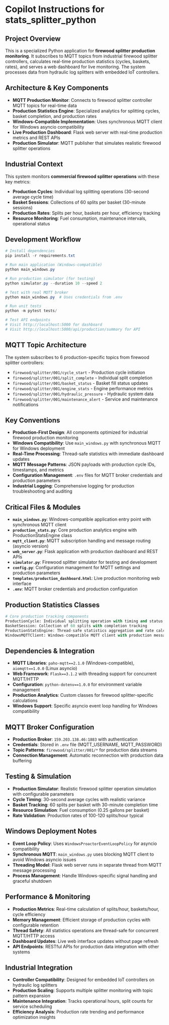 # Copilot Instructions for stats_splitter_python

## Project Overview
This is a specialized Python application for **firewood splitter production monitoring**. It subscribes to MQTT topics from industrial firewood splitter controllers, calculates real-time production statistics (cycles, baskets, rates), and serves a web dashboard for live monitoring. The system processes data from hydraulic log splitters with embedded IoT controllers.

## Architecture & Key Components
- **MQTT Production Monitor**: Connects to firewood splitter controller MQTT topics for real-time data
- **Production Statistics Engine**: Specialized analytics for splitting cycles, basket completion, and production rates
- **Windows-Compatible Implementation**: Uses synchronous MQTT client for Windows asyncio compatibility
- **Live Production Dashboard**: Flask web server with real-time production metrics and REST APIs
- **Production Simulator**: MQTT publisher that simulates realistic firewood splitter operations

## Industrial Context
This system monitors **commercial firewood splitter operations** with these key metrics:
- **Production Cycles**: Individual log splitting operations (30-second average cycle time)
- **Basket Sessions**: Collections of 60 splits per basket (30-minute sessions)
- **Production Rates**: Splits per hour, baskets per hour, efficiency tracking
- **Resource Monitoring**: Fuel consumption, maintenance intervals, operational status

## Development Workflow
```powershell
# Install dependencies
pip install -r requirements.txt

# Run main application (Windows-compatible)
python main_windows.py

# Run production simulator (for testing)
python simulator.py --duration 10 --speed 2

# Test with real MQTT broker
python main_windows.py  # Uses credentials from .env

# Run unit tests
python -m pytest tests/

# Test API endpoints
# Visit http://localhost:5000 for dashboard
# Visit http://localhost:5000/api/production/summary for API
```

## MQTT Topic Architecture
The system subscribes to 6 production-specific topics from firewood splitter controllers:
- `firewood/splitter/001/cycle_start` - Production cycle initiation
- `firewood/splitter/001/split_complete` - Individual split completion
- `firewood/splitter/001/basket_status` - Basket fill status updates
- `firewood/splitter/001/engine_stats` - Engine performance metrics
- `firewood/splitter/001/hydraulic_pressure` - Hydraulic system data
- `firewood/splitter/001/maintenance_alert` - Service and maintenance notifications

## Key Conventions
- **Production-First Design**: All components optimized for industrial firewood production monitoring
- **Windows Compatibility**: Use `main_windows.py` with synchronous MQTT for Windows deployment
- **Real-Time Processing**: Thread-safe statistics with immediate dashboard updates
- **MQTT Message Patterns**: JSON payloads with production cycle IDs, timestamps, and metrics
- **Configuration Management**: `.env` files for MQTT broker credentials and production parameters
- **Industrial Logging**: Comprehensive logging for production troubleshooting and auditing

## Critical Files & Modules
- **`main_windows.py`**: Windows-compatible application entry point with synchronous MQTT client
- **`production_stats.py`**: Core production analytics engine with ProductionStatsEngine class
- **`mqtt_client.py`**: MQTT subscription handling and message routing (asyncio version)
- **`web_server.py`**: Flask application with production dashboard and REST APIs
- **`simulator.py`**: Firewood splitter simulator for testing and development
- **`config.py`**: Configuration management for MQTT settings and production parameters
- **`templates/production_dashboard.html`**: Live production monitoring web interface
- **`.env`**: MQTT broker credentials and production configuration

## Production Statistics Classes
```python
# Core production tracking components
ProductionCycle: Individual splitting operation with timing and status
BasketSession: Collection of 60 splits with completion tracking  
ProductionStatsEngine: Thread-safe statistics aggregation and rate calculation
WindowsMQTTClient: Windows-compatible MQTT client with production message handling
```

## Dependencies & Integration
- **MQTT Libraries**: `paho-mqtt==2.1.0` (Windows-compatible), `aiomqtt==1.0.0` (Linux asyncio)
- **Web Framework**: `Flask==3.1.2` with threading support for concurrent MQTT/HTTP
- **Configuration**: `python-dotenv==1.0.0` for environment variable management
- **Production Analytics**: Custom classes for firewood splitter-specific calculations
- **Windows Support**: Specific asyncio event loop handling for Windows compatibility

## MQTT Broker Configuration
- **Production Broker**: `159.203.138.46:1883` with authentication
- **Credentials**: Stored in `.env` file (MQTT_USERNAME, MQTT_PASSWORD)
- **Topic Patterns**: `firewood/splitter/001/*` for production data streams
- **Connection Management**: Automatic reconnection with production data buffering

## Testing & Simulation
- **Production Simulator**: Realistic firewood splitter operation simulation with configurable parameters
- **Cycle Timing**: 30-second average cycles with realistic variance
- **Basket Tracking**: 60 splits per basket with 30-minute completion time
- **Resource Simulation**: Fuel consumption (0.25 gallons per basket)
- **Rate Validation**: Production rates of 100-120 splits/hour typical

## Windows Deployment Notes
- **Event Loop Policy**: Uses `WindowsProactorEventLoopPolicy` for asyncio compatibility
- **Synchronous MQTT**: `main_windows.py` uses blocking MQTT client to avoid Windows asyncio issues
- **Threading Model**: Flask web server runs in separate thread from MQTT message processing
- **Process Management**: Handle Windows-specific signal handling and graceful shutdown

## Performance & Monitoring
- **Production Metrics**: Real-time calculation of splits/hour, baskets/hour, cycle efficiency
- **Memory Management**: Efficient storage of production cycles with configurable retention
- **Thread Safety**: All statistics operations are thread-safe for concurrent MQTT/HTTP access
- **Dashboard Updates**: Live web interface updates without page refresh
- **API Endpoints**: RESTful APIs for production data integration with other systems

## Industrial Integration
- **Controller Compatibility**: Designed for embedded IoT controllers on hydraulic log splitters
- **Production Scaling**: Supports multiple splitter monitoring with topic pattern expansion
- **Maintenance Integration**: Tracks operational hours, split counts for service scheduling
- **Efficiency Analysis**: Production rate trending and performance optimization insights